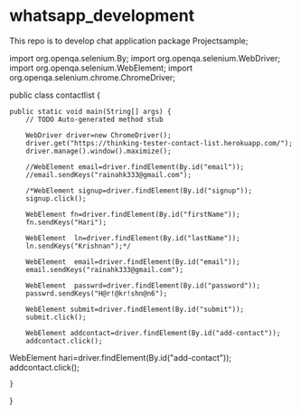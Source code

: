# whatsapp_development
This repo is to develop chat application
package Projectsample;

import org.openqa.selenium.By;
import org.openqa.selenium.WebDriver;
import org.openqa.selenium.WebElement;
import org.openqa.selenium.chrome.ChromeDriver;

public class contactlist {

	public static void main(String[] args) {
		// TODO Auto-generated method stub
		
		WebDriver driver=new ChromeDriver();
		driver.get("https://thinking-tester-contact-list.herokuapp.com/");
		driver.manage().window().maximize();
		
		//WebElement email=driver.findElement(By.id("email"));
		//email.sendKeys("rainahk333@gmail.com");

		/*WebElement signup=driver.findElement(By.id("signup"));
		signup.click();
		
		WebElement fn=driver.findElement(By.id("firstName"));
		fn.sendKeys("Hari");
		
		WebElement  ln=driver.findElement(By.id("lastName"));
		ln.sendKeys("Krishnan");*/
		
		WebElement  email=driver.findElement(By.id("email"));
		email.sendKeys("rainahk333@gmail.com");
		
		WebElement  passwrd=driver.findElement(By.id("password"));
		passwrd.sendKeys("H@r!@kr!shn@n6");
		
		WebElement submit=driver.findElement(By.id("submit"));
		submit.click();
		
		WebElement addcontact=driver.findElement(By.id("add-contact"));
		addcontact.click();

WebElement hari=driver.findElement(By.id("add-contact"));
		addcontact.click();
  
		
		
	}

}

